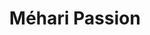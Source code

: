---
title: "Méhari Passion"
url: /roquebrune-sur-argens/mehari-passion/
shop: réparation de voitures
---